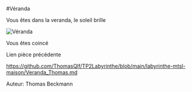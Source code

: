 #Véranda 

Vous êtes dans la veranda, le soleil brille 

![Véranda](https://user-images.githubusercontent.com/105215900/197831152-0fafa2ed-7c45-4cf2-81ec-107a722be630.png)

Vous êtes coincé

Lien pièce précédente

https://github.com/ThomasQlf/TP2Labyrinthe/blob/main/labyrinthe-mtsl-maison/Veranda_Thomas.md

Auteur: Thomas Beckmann
